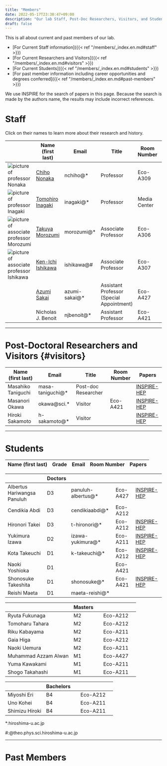 ```yaml
---
title: "Members"
date: 2022-05-17T23:30:47+09:00
description: "Our lab Staff, Post-Doc Researchers, Visitors, and Students"
draft: false
---
```


This is all about current and past members of our lab.

* [For Current Staff information]({{< ref "/members/_index.en.md#staff" >}})
* [For Current Researchers and Visitors]({{< ref "/members/_index.en.md#visitors" >}})
* [For Current Students]({{< ref "/members/_index.en.md#students" >}})
* [For past member information including career opportunities and degrees conferred]({{< ref "/members/_index.en.md#past-members" >}})

We use INSPIRE for the search of papers in this page.
Because the search is made by the authors name, the results may include incorrect references.

# Staff
Click on their names to learn more about their research and history.

| | Name (first last) | Email | Title | Room Number | Papers |
| --- | ---- | ---- | ---- | ----- | ---- |
| ![picture of professor Nonaka](imgs/staff/nonaka_atarashi.jpg "memberimg") | [Chiho Nonaka](https://seeds.office.hiroshima-u.ac.jp/profile/en.d02aa0cf7fd0bf59520e17560c007669.html) | nchiho@* | Professor | Eco-A309 | [INSPIRE-HEP](https://inspirehep.net/search?p=a+chiho+nonaka) |
| ![picture of professor Inagaki](imgs/staff/inagaki_atarashi.jpg "memberimg") | [Tomohiro Inagaki](https://home.hiroshima-u.ac.jp/inagaki/) | inagaki@*| Professor | Media Center | [INSPIRE-HEP](https://inspirehep.net/search?p=a+tomohiro+inagaki) |
| ![picture of associate professor Morozumi](imgs/staff/morozumi_atarashi.jpg "memberimg") | [Takuya Morozumi](members/staff/morozumi) | morozumi@* | Associate Professor | Eco-A306 | [INSPIRE-HEP](https://inspirehep.net/search?p=a+t.+morozumi) |
| ![picture of associate professor Ishikawa](imgs/staff/ishikawa_20210104.jpg "memberimg") | [Ken-Ichi Ishikawa](members/staff/ishikawa) | ishikawa@# | Associate Professor | Eco-A307 | [INSPIRE-HEP](https://inspirehep.net/search?p=a+k.+i.+ishikawa) |
|  | [Azumi Sakai](https://seeds.office.hiroshima-u.ac.jp/profile/en.46af3c3051ccaffd520e17560c007669.html) | azumi-sakai@* | Assistant Professor (Special Appointment)  | Eco-A427 | [INSPIRE-HEP](https://inspirehep.net/authors/2091512) |
| | Nicholas J. Benoit | njbenoit@*   | Assistant Professor  | Eco-A421 | [INSPIRE-HEP](https://inspirehep.net/search?p=a+N.J.Benoit.1) |

---

# Post-Doctoral Researchers and Visitors {#visitors}
| Name (first last) | Email         | Title                       | Room Number | Papers |
|-----------------|---------------|------------------------------------------|-------------| ------ |
| Masahiko Taniguchi | masa-taniguchi@* | Post-doc Researcher  |  | [INSPIRE-HEP](https://inspirehep.net/literature?sort=mostrecent&size=25&page=1&q=aff%20hiroshima%20u.%20and%20a%20Masahiko%20Taniguchi) |
| Masanori Okawa     | okawa@sci.*  | Visitor             |  Eco-A421 | [INSPIRE-HEP](https://inspirehep.net/search?p=a+m.+okawa) |
| Hiroki Sakamoto    | h-sakamoto@* | Visitor             |   | [INSPIRE-HEP](https://inspirehep.net/search?p=a+H.Sakamoto.4) |

---

# Students
| Name (first last)           | Grade | Email       | Room Number | Papers  |
|-----------------------------|-------|-------------|-------------------------------|---------|

|   | Doctors  |  |  | |
|-----------------------------|-------|-------------|---------------------------------|---------|
| Albertus Hariwangsa Panuluh | D3 | panuluh-albertus@* | Eco-A427 | [INSPIRE-HEP]( https://inspirehep.net/literature?sort=mostrecent&size=25&page=1&q=aff%20hiroshima%20u.%20and%20a%20%27panuluh%20albertus%27) |
| Cendikia Abdi               | D3 | cendikiaabdi@*     | Eco-A212 |   |
| Hironori Takei              | D3 |  t-hironori@*      | Eco-A212| [INSPIRE-HEP](https://inspirehep.net/literature?sort=mostrecent&size=25&page=1&q=aff%20hiroshima%20u.%20and%20a%20Hironori%20Takei)|
| Yukimura Izawa              | D2 | izawa-yukimura@*   | Eco-A211 | [INSPIRE-HEP](https://inspirehep.net/literature?sort=mostrecent&size=25&page=1&q=aff%20hiroshima%20u.%20and%20a%20Yukimura%20Izawa)|
| Kota Takeuchi               | D1 | k-takeuchi@*       | Eco-A212 | [INSPIRE-HEP](https://inspirehep.net/literature?sort=mostrecent&size=25&page=1&q=aff%20hiroshima%20u.%20and%20a%20Kota%20Takeuchi) |
| Naoki Yoshioka              | D1 |                | Eco-A421 |   |
| Shonosuke Takeshita         | D1 | shonosuke@*    | Eco-A421 | [INSPIRE-HEP](https://inspirehep.net/literature?sort=mostrecent&size=25&page=1&q=shonosuke%20takeshita) |
| Reishi Maeta                | D1 | maeta-reishi@* |  |   |

|   | Masters  |  |   | |
|----------------------------------|------|-------------|-----------------|-----------------------------------------------------------------------|
| Ryuta Fukunaga              | M2 |                | Eco-A212 |   |
| Tomoharu Tahara             | M2 |                | Eco-A212  |   |
| Riku Kabayama               | M2 |                | Eco-A211 |   |
| Gaia Higa                   | M2 |                | Eco-A212 |   |
| Naoki Uemura                | M2 |                | Eco-A211 |   |
| Muhammad Azzam Alwan        | M1 |                | Eco-A427 |   |
| Yuma Kawakami              | M1 |    | Eco-A211 |   |
| Shogo Takahashi            | M1 |    | Eco-A211 |   |

|   | Bachelors |  |  | |
|----------------------------------|------|-------------|-----------------|-----------------------------------------------------------------------|
|  Miyoshi Eri           | B4 |    | Eco-A212  |   |
|  Uno Kohei          | B4 |    | Eco-A211 |   |
|  Shimizu Hiroki        | B4 |    | Eco-A211  |   |

*:hiroshima-u.ac.jp

#:@theo.phys.sci.hiroshima-u.ac.jp

---

# Past Members
